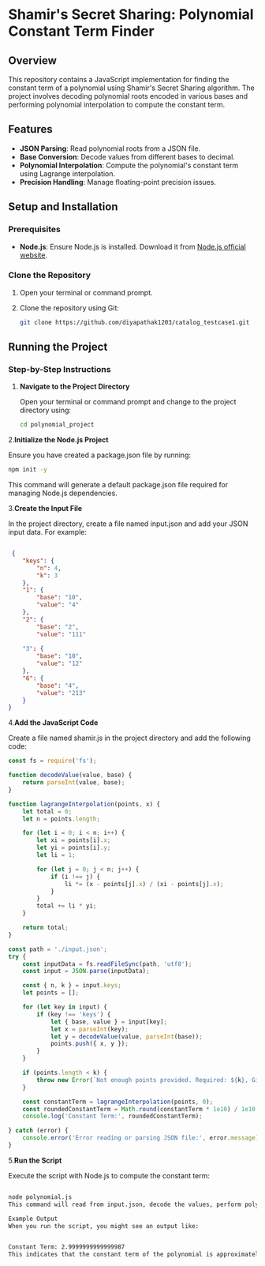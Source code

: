 # Shamir's Secret Sharing: Polynomial Constant Term Finder

## Overview

This repository contains a JavaScript implementation for finding the constant term of a polynomial using Shamir's Secret Sharing algorithm. The project involves decoding polynomial roots encoded in various bases and performing polynomial interpolation to compute the constant term.

## Features

- **JSON Parsing**: Read polynomial roots from a JSON file.
- **Base Conversion**: Decode values from different bases to decimal.
- **Polynomial Interpolation**: Compute the polynomial's constant term using Lagrange interpolation.
- **Precision Handling**: Manage floating-point precision issues.

## Setup and Installation

### Prerequisites

- **Node.js**: Ensure Node.js is installed. Download it from [Node.js official website](https://nodejs.org/).

### Clone the Repository

1. Open your terminal or command prompt.

2. Clone the repository using Git:

   ```sh
   git clone https://github.com/diyapathak1203/catalog_testcase1.git
## Running the Project

### Step-by-Step Instructions

1. **Navigate to the Project Directory**

   Open your terminal or command prompt and change to the project directory using:

   ```sh
   cd polynomial_project
   
 2.**Initialize the Node.js Project**

Ensure you have created a package.json file by running:

```sh
npm init -y
```
This command will generate a default package.json file required for managing Node.js dependencies.

3.**Create the Input File**

In the project directory, create a file named input.json and add your JSON input data. For example:

```json

 {
    "keys": {
        "n": 4,
        "k": 3
    },
    "1": {
        "base": "10",
        "value": "4"
    },
    "2": {
        "base": "2",
        "value": "111"
        
    "3": {
        "base": "10",
        "value": "12"
    },
    "6": {
        "base": "4",
        "value": "213"
    }
}
```
4.**Add the JavaScript Code**

Create a file named shamir.js in the project directory and add the following code:

```javascript
const fs = require('fs');

function decodeValue(value, base) {
    return parseInt(value, base);
}

function lagrangeInterpolation(points, x) {
    let total = 0;
    let n = points.length;

    for (let i = 0; i < n; i++) {
        let xi = points[i].x;
        let yi = points[i].y;
        let li = 1;

        for (let j = 0; j < n; j++) {
            if (i !== j) {
                li *= (x - points[j].x) / (xi - points[j].x);
            }
        }
        total += li * yi;
    }

    return total;
}

const path = './input.json';
try {
    const inputData = fs.readFileSync(path, 'utf8');
    const input = JSON.parse(inputData);

    const { n, k } = input.keys;
    let points = [];

    for (let key in input) {
        if (key !== 'keys') {
            let { base, value } = input[key];
            let x = parseInt(key);
            let y = decodeValue(value, parseInt(base));
            points.push({ x, y });
        }
    }

    if (points.length < k) {
        throw new Error(`Not enough points provided. Required: ${k}, Given: ${points.length}`);
    }

    const constantTerm = lagrangeInterpolation(points, 0);
    const roundedConstantTerm = Math.round(constantTerm * 1e10) / 1e10;
    console.log('Constant Term:', roundedConstantTerm);

} catch (error) {
    console.error('Error reading or parsing JSON file:', error.message);
}
```
5.**Run the Script**

Execute the script with Node.js to compute the constant term:

```sh

node polynomial.js
This command will read from input.json, decode the values, perform polynomial interpolation, and print the constant term to the console.

Example Output
When you run the script, you might see an output like:


Constant Term: 2.9999999999999987
This indicates that the constant term of the polynomial is approximately 3.0.




